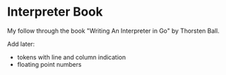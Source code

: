 # Interpreter Book
My follow through the book "Writing An Interpreter in Go" by Thorsten Ball.

Add later:
- tokens with line and column indication
- floating point numbers
